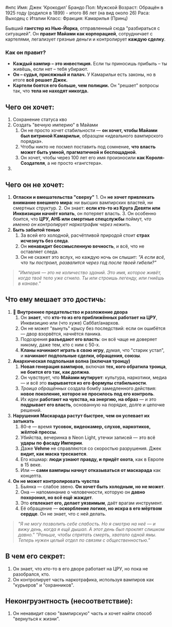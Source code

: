 
#нпс
Имя: Джек 'Крокодил' Брандо
Пол: Мужской
Возраст: Обращён в 1925 году (родился в 1899) - итого 86 лет (на вид около 26)
Раса: Выходец с Италии
Класс:
Фракция: Камарилья (Принц)

Бывший **гангстер из Нью-Йорка**, отправленный сюда "разбираться с ситуацией". Он **правит Майами как корпорацией**, сотрудничает с картелями, легализует грязные деньги и контролирует **каждую сделку**.
### **Как он правит?**

- **Каждый вампир – это инвестиция.** Если ты приносишь прибыль – ты живёшь, если нет – тебя убирают.
- **Он – судья, присяжный и палач.** У Камарильи есть законы, но в итоге **всё решает Джек.**
- **Картели боятся его больше, чем полиции.** Он "решает" вопросы так, что **тела не находят никогда.**
## Чего он хочет:
1.  Сохранение статуса кво
2. Создать "вечную империю" в Майами
	1. Он не просто хочет стабильности — **он хочет, чтобы Майами был витриной Камарильи**, образцом «идеального вампирского порядка».
	2. Чтобы никто не посмел поставить под сомнение, **что власть может быть умной, прагматичной и беспощадной**.
	3. Он хочет, чтобы через 100 лет его имя произносили **как Короля-Создателя**, а не просто «гангстера».
3. 
## Чего он не хочет:
1.   **Огласки и вмешательства "сверху"**
	1. Он **не хочет привлекать внимание внешнего мира**: ни высших вампирских властей, ни смертных структур.
	2. Он знает: **если кто-то из Круга Девяти или Инквизиции начнёт копать**, он потеряет власть.
	3. Он особенно боится, что **ЦРУ, АНБ или смертные спецслужбы** поймут, _что именно он контролирует наркотрафик через нежить_.
2. **Быть забытой тенью**
	1. За всей его холодной, расчётливой природой стоит **страх исчезнуть без следа**.
	2. Он **ненавидит бессмысленную вечность**, и всё, что не оставляет следа.
	3. Он не скажет это вслух, но каждую ночь он слышит: _"А если всё, что ты построил, развалится через год после твоей гибели?"_
> _"Империя — это не количество зданий. Это имя, которое живёт, когда твоё тело уже сгнило. Ты или строишь легенду, или гниёшь в канаве."_
## Что ему мешает это достичь:
1.  🐍 **Внутреннее предательство и разложение двора**
	1. Он **знает**, что **кто-то из его приближённых работает на ЦРУ**, Инквизицию или (что хуже) Саббат/анархов.
	2. Он не может "вынуть" крысу без последствий: если он ошибётся — двор взорвётся, начнётся паника.
	3. Подозрения **разъедают его власть**: он всё чаще не доверяет никому, даже тем, кто с ним с 50-х.
	4. **Кланы начинают играть в свою игру**, думая, что "старик устал", и **начинают подпольные сделки, обращения, союзы**.
2.  **Анархическая подпольная волна (включая троицу)**
	1. **Новая генерация вампиров**, включая **тех, кого обратила троица**, **не боится его так, как должна**.
	2. Он чувствует, что **Майами мутирует**: культура, наркотики, медиа — и всё это **вырывается из его формулы стабильности**.
	3. _Троица обращённых_ создала бомбу замедленного действия: **новое поколение, которое не просилось под его контроль**.
	4. Их идеи **работают на чувства, на энергию, на образ** — и это **подрывает его власть**, основанную на порядке, долге и цепочке решений.
3. **Нарушения Маскарада растут быстрее, чем он успевает их затыкать**
	1. 80-е — время **тусовок, видеокамер, слухов, наркотиков, жёлтой прессы**.
	2. Убийства, вечеринка в Neon Light, утечки записей — это всё **удары по фасаду Империи**.
	3. Даже **Vehme** не справляются со скоростью разрушения. Джек **видит, как маска трескается**.
	4. Его кошмар: **люди узнают правду, и придёт охота**, как в Европе в 15 веке.
	5. Или — **сами вампиры начнут отказываться от маскарада** как концепта.
4.  **Он не может контролировать чувства**
	1. Бьянка — слабое звено. **Он хочет быть холодным, но не может**.
	2. Она — напоминание о человечности, которую он **давно похоронил, но всё ещё жаждет**.
	3. Это **отвлекает его, делает уязвимым**, даёт врагам инструмент.
	4. Её обращение — **оскорбление логике, но искра в его мёртвом сердце**. Он не знает, что с ней делать.
> _"Я не могу позволить себе слабость. Но я смотрю на неё — и вижу день, когда я ещё дышал. А этот день был проклят слишком давно."_
> _"Раньше, чтобы спрятать смерть, хватало одной ямы. Теперь нужен целый отдел по связям с общественностью."_
## В чем его секрет:
1. Он знает, что кто-то в его дворе работает на ЦРУ, но пока не разобрался, кто.
2. Он контролирует часть наркотрафика, используя вампиров как "курьеров" и "охранников".
## Неконгруэнтность (несоответствие):
1. Он ненавидит свою "вампирскую" часть и хочет найти способ "вернуться к жизни".